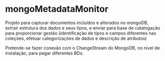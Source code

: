 # mongoMetadataMonitor
Projeto para capturar documentos incluídos e alterados no mongoDB, extrair estrutura dos dados e seus tipos, e enviar para base de catalogação para proporcionar gestão (identificação de tipos e campos diferentes nas coleções, efetuar categorizações de dados e descrição de atributos)

Pretende-se fazer conexão com o ChangeStream do MongoDB, no nível de instalação, para pegar diferentes BDs.